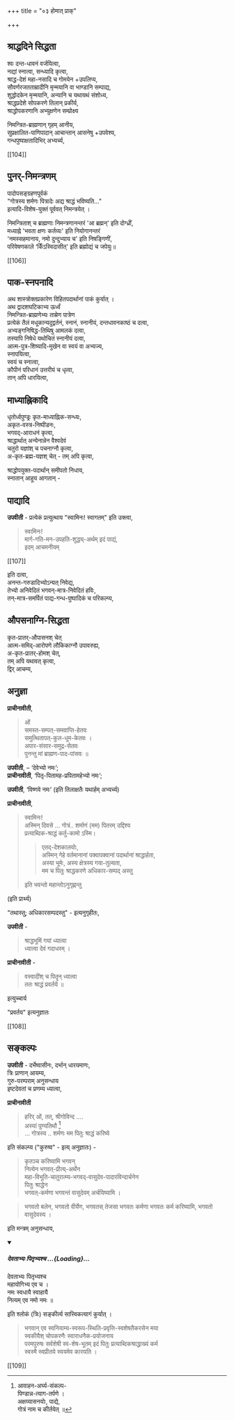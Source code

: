 +++
title = "०३ होमात् प्राक्"

+++
## श्राद्धदिने सिद्धता
श्वः दन्त-धावनं वर्जयित्वा,  
नद्यां स्नात्वा, सन्ध्यादि कृत्वा,  
श्राद्ध-देशं महा-नसादि च गोमयेन +उपलिप्य,  
सौवर्णरजतताम्रादीनि मृन्मयानि वा भाण्डानि सम्पाद्य,  
शुद्धोदकेन मृन्मयानि, अन्यानि च यथायथं संशोध्य,  
श्राद्धप्रदेशे सोपकरणे तिलान् प्रकीर्य,  
श्राद्धोपकरणानि अभ्युक्षणेन सम्प्रोक्ष्य  

निमन्त्रित-ब्राह्मणान् गृहम् आनीय,  
सुप्रक्षालित-पाणिपादान् आचान्तान् आसनेषु +उपवेश्य,  
गन्धपुष्पाक्षतादिभिर् अभ्यर्च्य, 

[[104]]

## पुनर्-निमन्त्रणम्
पादोपसङ्ग्रहणपूर्वकं  
"गोत्रस्य शर्मणः पित्रादेः अद्य श्राद्धं भविष्यति..."  
इत्यादि-विशेष-युक्तं पूर्ववत् निमन्त्रयेत् ।

[^1]: अवधेयम् - अस्मिन् प्रयोगे पितृश्राद्धरीतिः प्रदर्शिता । मातुश्श्राद्धे - संकल्पे, वरणे, अर्चनादौ, अन्नजपे, दत्तकरणे तत्रतत्र वक्तव्यप्रकारः विद्वत्पुरोहितमुखादवगन्तव्यः । एवं मातामहादिश्राद्धे अन्यार्थे क्रियमाणे च ॥

निमन्त्रिताश् च ब्राह्मणाः निमन्त्रणानन्तरं 'आ ब्रह्मन्' इति दोग्ध्रीं,  
मध्याह्ने 'भवता क्षणः कर्तव्यः' इति नियोगानन्तरं  
'नमस्सहमानाय, नमो दुन्दुभ्याय च' इति निषङ्गिणीं,  
परिवेषणकाले ‘किँऽस्विदासीत्' इति ब्रह्मोद्यं च जपेयुः॥

[[106]]

## पाक-स्नपनादि
अथ शास्त्रोक्तप्रकारेण विहितपदार्थानां पाकं कुर्यात् ।  
अथ द्वादशघटिकाभ्य ऊर्ध्वं  
निमन्त्रित-ब्राह्मणेभ्यः ताम्रेण पात्रेण  
प्रत्येकं तैलं मधूकान्यदुद्वर्तनं, स्नानं, स्नानीयं, दन्तधावनकाष्ठं च दत्वा,  
अभ्यङ्गनिषिद्ध-तिथिषु आमलकं दत्वा,  
तस्यापि निषेधे यथोचितं स्नानीयं दत्वा,  
आत्म-पुत्र-शिष्यादि-मुखेन वा स्वयं वा अभ्यज्य,  
स्नापयित्वा,  
स्वयं च स्नात्वा,  
कौपीनं परिधानं उत्तरीयं च धृत्वा,  
तान् अपि धारयित्वा,  

## माध्याह्निकादि
धृतोर्ध्वपुण्ड्रः कृत-माध्याह्निक-सन्ध्यः,  
अकृत-वस्त्र-निष्पीडनः,  
भगवद्-आराधनं कृत्वा,  
श्राद्धार्थात् अन्येनान्नेन वैश्वदेवं  
चतुरो यज्ञांश् च पचनाग्नौ कृत्वा,  
अ-कृत-ब्रह्म-यज्ञश् चेत् - तम् अपि कृत्वा,  


श्राद्धोपयुक्त-पदार्थान् समीपतो निधाय,  
स्नातान् आहूय आगतान् -

## पाद्यादि
**उपवीती** - प्रत्येकं प्रत्युत्थाय "स्वामिनः! स्वागतम्" इति उक्त्वा, 

> स्वामिनः!  
मार्ग-गति-मन-उपहति-शुद्ध्य्-अर्थम् इदं पाद्यं,  
इदम् आचमनीयम्

[[107]]

इति दत्वा,  
अनन्त-गरुडादिभ्योऽन्यत् निवेद्य,  
तेभ्यो अनिवेदितं भगवन्-मात्र-निवेदितं हविः,  
तन्-मात्र-समर्पितं पाद्य-गन्ध-पुष्पादिकं च परिकल्प्य,  

## औपसनाग्नि-सिद्धता
कृत-प्रातर्-औपासनश् चेत्  
आत्म-समिद्-आरोपणे लौकिकाग्नौ उपावरुह्य,  
अ-कृत-प्रातर्-होमश् चेत्,  
तम् अपि यथावत् कृत्वा,  
द्विर् आचम्य, 

## अनुज्ञा
**प्राचीनावीती**,

> ओं  
समस्त-सम्पत्-समवाप्ति-हेतवः  
समुत्थितापत्-कुल-धूम-केतवः ।  
अपार-संसार-समुद्र-सेतवः  
पुनन्तु मां ब्राह्मण-पाद-पांसवः ॥

**उपवीती**, – ‘देवेभ्यो नमः’;  
**प्राचीनावीती**, ‘पितृ-पितामह-प्रपितामहेभ्यो नमः’;

**उपवीती**, ‘विष्णवे नमः’ (इति तिलाक्षतैः यथार्हम् अभ्यर्च्य)

**प्राचीनावीती**, 

> स्वामिनः!  
अस्मिन् दिवसे ... गोत्रं.. शर्माणं (मम) पितरम् उद्दिश्य  
प्रत्याब्दिक-श्राद्धं कर्तु-कामो ऽस्मि। 
>   
>> एतद्-देशकालयोः,  
अस्मिन् गेहे वर्तमानानां पक्वापक्वानां पदार्थानां श्राद्धार्हता,  
अस्या भूमेः, अस्य क्षेत्रस्य गया-तुल्यता,  
मम च पितुः श्राद्धकरणे अधिकार-सम्पद् अस्तु 
> 
> इति भवन्तो महान्तोऽनुगृह्णन्तु 

(इति प्रार्थ्य)

"तथास्तु; अधिकारसम्पदस्तु" - इत्यनुगृहीतः,

**उपवीती** - 

> श्राद्धभूमिं गयां ध्यात्वा  
ध्यात्वा देवं गदाधरम् ।

**प्राचीनावीती** - 

> वस्वादींश् च पितॄन् ध्यात्वा  
ततः श्राद्धं प्रवर्तये ॥ 

इत्युच्चार्य 

"प्रवर्तय" इत्यनुज्ञातः

[[108]]

## सङ्कल्पः
**उपवीती** - दर्भेष्वासीनः, दर्भान् धारयमाणः,  
त्रिः प्राणान् आयम्य,  
गुरु-परम्पराम् अनुसन्धाय  
इष्टदेवतां च प्रणम्य ध्यात्वा,

**प्राचीनावीती** 

> हरिर् ओं, तत्, श्रीगोविन्द ....  
अस्यां पुण्यतिथौ [^3]  
... गोत्रस्य .. शर्मणः मम पितुः श्राद्धं करिष्ये 

इति संकल्प्य ("कुरुष्व" - इत्य् अनुज्ञातः) -

[^3]:

    आवाहन-अर्घ्य-संकल्प-  
    पिण्डान्न-त्याग-तर्पणे ।  
    अक्षय्यासनयोः, पाद्ये,  
    गोत्रं नाम च कीर्तयेत् ॥

> कृतञ्च करिष्यामि भगवन्  
नित्येन भगवत्-प्रीत्य्-अर्थेन  
महा-विभूति-चातुरात्म्य-भगवद्-वासुदेव-पादारविन्दार्चनेन  
पितुः श्राद्धेन  
भगवत्-कर्मणा भगवन्तं वासुदेवम् अर्चयिष्यामि ।  

> भगवतो बलेन, भगवतो वीर्येण, भगवतस् तेजसा भगवतः कर्मणा भगवतः कर्म करिष्यामि, भगवतो वासुदेवस्य । 

इति मन्त्रम् अनुसन्धाय,

<div class="js_include" includetitle="false" newlevelforh1="5" unfilled url="/devaH/AryaH/hindukaH/misc-devas/padyam/devatAbhyaH_pitRbhyaH/">
<details open><summary><h5>देवताभ्यः पितृभ्यश्च ...{Loading}...</h5></summary>

देवताभ्यः पितृभ्यश्च  
महायोगिभ्य एव च ।  
नमः स्वधायै स्वाहायै  
नित्यम् एव नमो नमः ॥ 
</details>
</div>  


इति श्लोकं (त्रिः) सङ्कीर्त्य सात्त्विकत्यागं कुर्यात् ।

> भगवान् एव स्वनियाम्य-स्वरूप-स्थिति-प्रवृत्ति-स्वशेषतैकरसेन मया  
स्वकीयैश् चोपकरणैः स्वाराधनैक-प्रयोजनाय  
परमपुरुषः सर्वशेषी स्व-शेष-भूतम् इदं पितुः प्रत्याब्दिकश्राद्धाख्यं कर्म  
स्वस्मै स्वप्रीतये स्वयमेव कारयति ।

[[109]]

